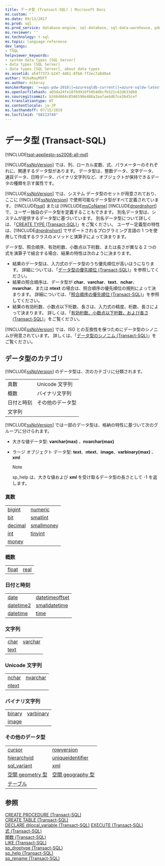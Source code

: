 ```yaml
---
title: データ型 (Transact-SQL) | Microsoft Docs
ms.custom: ''
ms.date: 09/13/2017
ms.prod: sql
ms.prod_service: database-engine, sql-database, sql-data-warehouse, pdw
ms.reviewer: ''
ms.technology: t-sql
ms.topic: language-reference
dev_langs:
- TSQL
helpviewer_keywords:
- system data types [SQL Server]
- data types [SQL Server]
- data types [SQL Server], about data types
ms.assetid: a54f7373-b247-4d61-8fb8-7f2ec7a8d0a4
author: MikeRayMSFT
ms.author: mikeray
monikerRange: '>=aps-pdw-2016||=azuresqldb-current||=azure-sqldw-latest||>=sql-server-2016||=sqlallproducts-allversions||>=sql-server-linux-2017||=azuresqldb-mi-current'
ms.openlocfilehash: a03da24fe18f0d910f5054d8cfb321c42d633db8
ms.sourcegitcommit: b2464064c0566590e486a3aafae6d67ce2645cef
ms.translationtype: HT
ms.contentlocale: ja-JP
ms.lasthandoff: 07/15/2019
ms.locfileid: "68113740"
---
```

# <a name="data-types-transact-sql"></a>データ型 (Transact-SQL)
[!INCLUDE[tsql-appliesto-ss2008-all-md](../../includes/tsql-appliesto-ss2008-all-md.md)]

[!INCLUDE[ssNoVersion](../../includes/ssnoversion-md.md)] では、列、ローカル変数、式、パラメーターのそれぞれに、関連するデータ型があります。 データ型は、整数データ、文字データ、通貨データ、日時データ、バイナリ文字列など、オブジェクトが保持できるデータの種類を示す属性です。
  
[!INCLUDE[ssNoVersion](../../includes/ssnoversion-md.md)] では、システム データ型のセットが用意されており、ここに [!INCLUDE[ssNoVersion](../../includes/ssnoversion-md.md)] で使用可能なデータ型がすべて定義されています。 [!INCLUDE[tsql](../../includes/tsql-md.md)] または [!INCLUDE[msCoName](../../includes/msconame-md.md)] [!INCLUDE[dnprdnshort](../../includes/dnprdnshort-md.md)] で、ユーザー独自のデータ型を定義することもできます。 別名データ型は、システムが提供するデータ型に基づいています。 別名データ型について詳しくは、「[CREATE TYPE &#40;Transact-SQL&#41;](../../t-sql/statements/create-type-transact-sql.md)」をご覧ください。 ユーザー定義型の特性は、[!INCLUDE[dnprdnshort](../../includes/dnprdnshort-md.md)] でサポートされるプログラミング言語の 1 つを使用して作成するクラスのメソッドと演算子によって決まります。
  
データ型、照合順序、有効桁数、小数点以下桁数、または長さが異なる 2 つの式を演算子で結合する場合、結果の特性は次のように決まります。
-   結果のデータ型は、入力式のデータ型のうち優先順位が高いほうになります。 詳細については、「[データ型の優先順位 &#40;Transact-SQL&#41;](../../t-sql/data-types/data-type-precedence-transact-sql.md)」を参照してください。  
-   結果の照合順序は、データ型が **char**、**varchar**、**text**、**nchar**、**nvarchar**、または **ntext** の場合は、照合順序の優先順位の規則によって決まります。 詳細については、「[照合順序の優先順位 &#40;Transact-SQL&#41;](../../t-sql/statements/collation-precedence-transact-sql.md)」を参照してください。  
-   結果の有効桁数、小数点以下桁数、長さは、入力式の精度、桁数、長さによって決まります。 詳しくは、「[有効桁数、小数点以下桁数、および長さ &#40;Transact-SQL&#41;](../../t-sql/data-types/precision-scale-and-length-transact-sql.md)」をご覧ください。  
  
[!INCLUDE[ssNoVersion](../../includes/ssnoversion-md.md)] では、ISO との互換性を保つためにデータ型のシノニムが用意されています。 詳しくは、「[データ型のシノニム &#40;Transact-SQL&#41;](../../t-sql/data-types/data-type-synonyms-transact-sql.md)」をご覧ください。
  
## <a name="data-type-categories"></a>データ型のカテゴリ
[!INCLUDE[ssNoVersion](../../includes/ssnoversion-md.md)] のデータ型は、次のカテゴリに分類されます。
  
|||  
|-|-|  
|真数|Unicode 文字列|  
|概数|バイナリ文字列|  
|日付と時刻|その他のデータ型|  
|文字列||  
  
[!INCLUDE[ssNoVersion](../../includes/ssnoversion-md.md)] では一部のデータ型は、格納の特性に基づいて次のグループに分けられます。
-   大きな値データ型: **varchar(max)** 、**nvarchar(max)**  
-   ラージ オブジェクト データ型: **text**、**ntext**、**image**、**varbinary(max)** 、**xml**  
  
    > [!NOTE]  
    >  sp_help は、大きな値および **xml** を受け取るデータ型の長さとして -1 を返します。  
  
### <a name="exact-numerics"></a>真数
  
|||  
|-|-|  
|[bigint](../../t-sql/data-types/int-bigint-smallint-and-tinyint-transact-sql.md)|[numeric](../../t-sql/data-types/decimal-and-numeric-transact-sql.md)|  
|[bit](../../t-sql/data-types/bit-transact-sql.md)|[smallint](../../t-sql/data-types/int-bigint-smallint-and-tinyint-transact-sql.md)|  
|[decimal](../../t-sql/data-types/decimal-and-numeric-transact-sql.md)|[smallmoney](../../t-sql/data-types/money-and-smallmoney-transact-sql.md)|  
|[int](../../t-sql/data-types/int-bigint-smallint-and-tinyint-transact-sql.md)|[tinyint](../../t-sql/data-types/int-bigint-smallint-and-tinyint-transact-sql.md)|  
|[money](../../t-sql/data-types/money-and-smallmoney-transact-sql.md)||  
  
### <a name="approximate-numerics"></a>概数
  
|||  
|-|-|  
|[float](../../t-sql/data-types/float-and-real-transact-sql.md)|[real](../../t-sql/data-types/float-and-real-transact-sql.md)|  
  
### <a name="date-and-time"></a>日付と時刻
  
|||  
|-|-|  
|[date](../../t-sql/data-types/date-transact-sql.md)|[datetimeoffset](../../t-sql/data-types/datetimeoffset-transact-sql.md)|  
|[datetime2](../../t-sql/data-types/datetime2-transact-sql.md)|[smalldatetime](../../t-sql/data-types/smalldatetime-transact-sql.md)|  
|[datetime](../../t-sql/data-types/datetime-transact-sql.md)|[time](../../t-sql/data-types/time-transact-sql.md)|  
  
### <a name="character-strings"></a>文字列
  
|||  
|-|-|  
|[char](../../t-sql/data-types/char-and-varchar-transact-sql.md)|[varchar](../../t-sql/data-types/char-and-varchar-transact-sql.md)|  
|[text](../../t-sql/data-types/ntext-text-and-image-transact-sql.md)||  
  
### <a name="unicode-character-strings"></a>Unicode 文字列
  
|||  
|-|-|  
|[nchar](../../t-sql/data-types/nchar-and-nvarchar-transact-sql.md)|[nvarchar](../../t-sql/data-types/nchar-and-nvarchar-transact-sql.md)|  
|[ntext](../../t-sql/data-types/ntext-text-and-image-transact-sql.md)||  
  
### <a name="binary-strings"></a>バイナリ文字列
  
|||  
|-|-|  
|[binary](../../t-sql/data-types/binary-and-varbinary-transact-sql.md)|[varbinary](../../t-sql/data-types/binary-and-varbinary-transact-sql.md)|  
|[image](../../t-sql/data-types/ntext-text-and-image-transact-sql.md)||  
  
### <a name="other-data-types"></a>その他のデータ型
  
|||  
|-|-|  
|[cursor](../../t-sql/data-types/cursor-transact-sql.md)|[rowversion](../../t-sql/data-types/rowversion-transact-sql.md)|  
|[hierarchyid](../../t-sql/data-types/hierarchyid-data-type-method-reference.md)|[uniqueidentifier](../../t-sql/data-types/uniqueidentifier-transact-sql.md)|  
|[sql_variant](../../t-sql/data-types/sql-variant-transact-sql.md)|[xml](../../t-sql/xml/xml-transact-sql.md)|  
|[空間 geometry 型](../../t-sql/spatial-geometry/spatial-types-geometry-transact-sql.md) |[空間 geography 型](../../t-sql/spatial-geography/spatial-types-geography.md)|  
|[テーブル](../../t-sql/data-types/table-transact-sql.md) | |
  
## <a name="see-also"></a>参照
[CREATE PROCEDURE &#40;Transact-SQL&#41;](../../t-sql/statements/create-procedure-transact-sql.md)  
[CREATE TABLE &#40;Transact-SQL&#41;](../../t-sql/statements/create-table-transact-sql.md)  
[DECLARE @local_variable &#40;Transact-SQL&#41;](../../t-sql/language-elements/declare-local-variable-transact-sql.md)
[EXECUTE &#40;Transact-SQL&#41;](../../t-sql/language-elements/execute-transact-sql.md)  
[式 &#40;Transact-SQL&#41;](../../t-sql/language-elements/expressions-transact-sql.md)  
[関数 &#40;Transact-SQL&#41;](../../t-sql/functions/functions.md)  
[LIKE &#40;Transact-SQL&#41;](../../t-sql/language-elements/like-transact-sql.md)  
[sp_droptype &#40;Transact-SQL&#41;](../../relational-databases/system-stored-procedures/sp-droptype-transact-sql.md)  
[sp_help &#40;Transact-SQL&#41;](../../relational-databases/system-stored-procedures/sp-help-transact-sql.md)  
[sp_rename &#40;Transact-SQL&#41;](../../relational-databases/system-stored-procedures/sp-rename-transact-sql.md)
  
  
